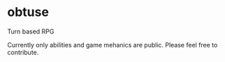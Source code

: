 # obtuse
Turn based RPG

Currently only abilities and game mehanics are public. Please feel free to contribute.

